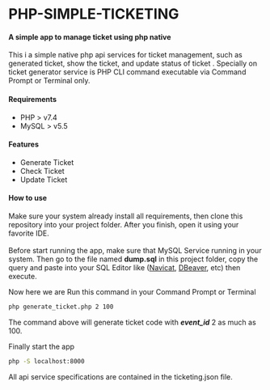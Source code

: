 # PHP-SIMPLE-TICKETING
#### A simple app to manage ticket using php native

This i a simple native php api services for ticket management, such as generated ticket, show the ticket, and update status of ticket . Specially on ticket generator service is PHP CLI command executable via Command Prompt or Terminal only.

#### Requirements
- PHP > v7.4
- MySQL > v5.5

#### Features

- Generate Ticket
- Check Ticket
- Update Ticket

#### How to use
Make sure your system already install all requirements, then clone this repository into your project folder. After you finish, open it using your favorite IDE. \
\
Before start running the app, make sure that MySQL Service running in your system.
Then go to the file named **dump.sql** in this project folder, copy the query and paste into your SQL Editor like ([Navicat](https://www.navicat.com), [DBeaver](https://dbeaver.io), etc) then execute.

Now here we are
Run this command in your Command Prompt or Terminal

```bash
php generate_ticket.php 2 100
```
The command above will generate ticket code with **_event_id_** 2 as much as 100.

Finally start the app
```bash
php -S localhost:8000
```

All api service specifications are contained in the ticketing.json file.